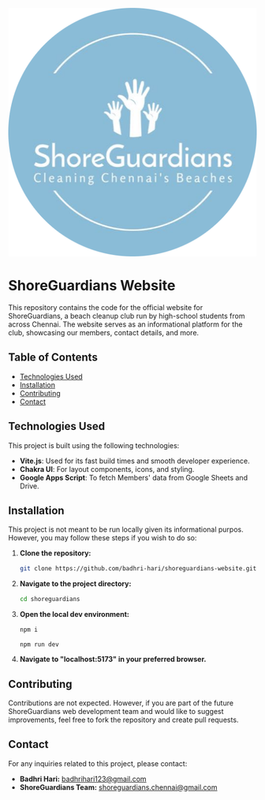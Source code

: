 <p align="center">
  <img src="./public/shoreguardians-logo.png" alt="ShoreGuardians Logo">
</p>

# ShoreGuardians Website

This repository contains the code for the official website for ShoreGuardians, a beach cleanup club run by high-school students from across Chennai. The website serves as an informational platform for the club, showcasing our members, contact details, and more.

## Table of Contents

- [Technologies Used](#technologies-used)
- [Installation](#installation)
- [Contributing](#contributing)
- [Contact](#contact)

## Technologies Used

This project is built using the following technologies:

- **Vite.js**: Used for its fast build times and smooth developer experience.
- **Chakra UI**: For layout components, icons, and styling.
- **Google Apps Script**: To fetch Members' data from Google Sheets and Drive.

## Installation

This project is not meant to be run locally given its informational purpos. However, you may follow these steps if you wish to do so:

1. **Clone the repository:**

   ```bash
   git clone https://github.com/badhri-hari/shoreguardians-website.git
   ```
2. **Navigate to the project directory:**

   ```bash
   cd shoreguardians
   ```
3. **Open the local dev environment:**

   ```node
   npm i
   ```

   ```node
   npm run dev
   ```
4. **Navigate to "localhost:5173" in your preferred browser.**

## Contributing

Contributions are not expected. However, if you are part of the future ShoreGuardians web development team and would like to suggest improvements, feel free to fork the repository and create pull requests.

## Contact

For any inquiries related to this project, please contact:

- **Badhri Hari:** badhrihari123@gmail.com
- **ShoreGuardians Team:** shoreguardians.chennai@gmail.com
